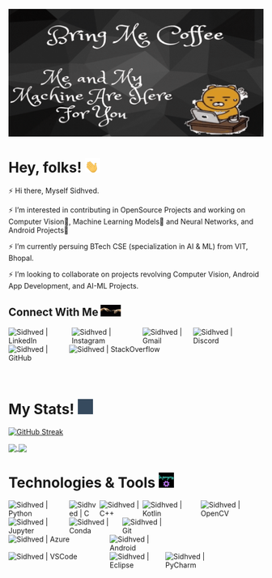 ![Header](https://github.com/Sidhved/Sidhved/blob/main/Assets/BringMeCoffee.gif "Header")

# Hey, folks! <img src="https://github.com/Sidhved/Sidhved/blob/main/Assets/wave.gif" width="30px">

⚡ Hi there, Myself Sidhved.

⚡ I’m interested in contributing in OpenSource Projects and working on Computer Vision👀, Machine Learning Models🤖 and Neural Networks, and Android Projects📱

⚡ I’m currently persuing BTech CSE (specialization in AI & ML) from VIT, Bhopal.

⚡ I’m looking to collaborate on projects revolving Computer Vision, Android App Development, and AI-ML Projects.

## Connect With Me <img src="https://github.com/Sidhved/Sidhved/blob/main/Assets/connection.gif" width="40px">
[<img align="left" alt="Sidhved | LinkedIn" width="125px" src="https://img.shields.io/badge/LinkedIn-0077B5?style=for-the-badge&logo=linkedin&logoColor=white" />][linkedin]
[<img align="left" alt="Sidhved | Instagram" width="140px" src="https://img.shields.io/badge/Instagram-E4405F?style=for-the-badge&logo=instagram&logoColor=white" />][instagram]
[<img align="left" alt="Sidhved | Gmail" width="100px" src="https://img.shields.io/badge/Gmail-D14836?style=for-the-badge&logo=gmail&logoColor=white" />][gmail]
[<img align="left" alt="Sidhved | Discord" width="125px" src="https://img.shields.io/badge/Discord-7289DA?style=for-the-badge&logo=discord&logoColor=white" />][discord]
[<img align="left" alt="Sidhved | GitHub" width="120px" src="https://img.shields.io/badge/GitHub-100000?style=for-the-badge&logo=github&logoColor=white" />][github]
[<img align="left" alt="Sidhved | StackOverflow" width="200px" src="https://img.shields.io/badge/Stack_Overflow-FE7A16?style=for-the-badge&logo=stack-overflow&logoColor=white" />][stackoverflow]

<br/>
<br/>
<br/>
<br/>
<br/>
<br/>

# My Stats! <img src="https://github.com/Sidhved/Sidhved/blob/main/Assets/stat.gif" width="30px">

[![GitHub Streak](https://github-readme-streak-stats.herokuapp.com/?user=Sidhved&theme=dark&show_icons=true)](https://git.io/streak-stats)

<a href="https://github.com/Sidhved/Sidhved">
  <img align="center" src="https://github-readme-stats.vercel.app/api//?username=Sidhved&theme=dark&count_private=true&show_icons=true" />
</a>
<a href="https://github.com/Sidhved/github-readme-stats">
  <img align="center" src="https://github-readme-stats.vercel.app/api/top-langs/?username=Sidhved&layout=compact&theme=dark&count_private=true&show_icons=true" />
</a>

# Technologies & Tools <img src="https://github.com/Sidhved/Sidhved/blob/main/Assets/gear.gif" width ="30px">
<img align="left" alt="Sidhved | Python" width="120px" src="https://img.shields.io/badge/Python-3776AB?style=for-the-badge&logo=python&logoColor=white" />
<img align="left" alt="Sidhved | C" width="60px" src="https://img.shields.io/badge/C-00599C?style=for-the-badge&logo=c&logoColor=white" />
<img align="left" alt="Sidhved | C++" width="85px" src="https://img.shields.io/badge/C%2B%2B-00599C?style=for-the-badge&logo=c%2B%2B&logoColor=white" />
<img align="left" alt="Sidhved | Kotlin" width="115px" src="https://img.shields.io/badge/Kotlin-0095D5?&style=for-the-badge&logo=kotlin&logoColor=white" />
<img align="left" alt="Sidhved | OpenCV" width="120px" src="https://img.shields.io/badge/OpenCV-27338e?style=for-the-badge&logo=OpenCV&logoColor=white" />
<img align="left" alt="Sidhved | Jupyter" width="120px" src="https://img.shields.io/badge/Jupyter-F37626.svg?&style=for-the-badge&logo=Jupyter&logoColor=white" />
<img align="left" alt="Sidhved | Conda" width="105px" src="https://img.shields.io/badge/conda-342B029.svg?&style=for-the-badge&logo=anaconda&logoColor=white" />
<img align="left" alt="Sidhved | Git" width="80px" src="https://img.shields.io/badge/Git-F05032?style=for-the-badge&logo=git&logoColor=white" /> <br/><br/>
<img align="left" alt="Sidhved | Azure" width="200px" src="https://img.shields.io/badge/microsoft%20azure-0089D6?style=for-the-badge&logo=microsoft-azure&logoColor=white" />
<img align="left" alt="Sidhved | Android" width="120px" src="https://img.shields.io/badge/Android-3DDC84?style=for-the-badge&logo=android&logoColor=white" />
<img align="left" alt="Sidhved | VSCode" width="200px" src="https://img.shields.io/badge/Visual_Studio_Code-0078D4?style=for-the-badge&logo=visual%20studio%20code&logoColor=white" />
<img align="left" alt="Sidhved | Eclipse" width="110px" src="https://img.shields.io/badge/Eclipse-2C2255?style=for-the-badge&logo=eclipse&logoColor=white" />
<img align="left" alt="Sidhved | PyCharm" width="130px" src="https://img.shields.io/badge/PyCharm-000000.svg?&style=for-the-badge&logo=PyCharm&logoColor=white" />

[linkedin]: https://www.linkedin.com/in/sidhved-warik/
[instagram]: https://www.instagram.com/sidhved_1509/
[gmail]: sidhved.warik@gmailcom
[discord]: https://discord.gg/user/Sid_51#6315
[github]: https://github.com/Sidhved
[stackoverflow]: https://stackoverflow.com/users/15524844/sidhved?tab=profile
